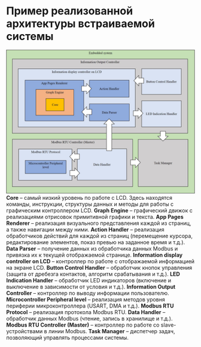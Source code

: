 # Пример реализованной архитектуры встраиваемой системы
![Изображение](Рисунок1.jpg "Рисунок")
**Core** – самый низкий уровень по работе с LCD. Здесь находятся команды, инструкции, структуры данных и методы для работы с графическим контроллером LCD.
**Graph Engine** – графический движок с реализациями отрисовок примитивной графики и текста.
**App Pages Renderer** – реализация визуального представления каждой из страниц, а также навигации между ними.
**Action Handler** – реализация обработчиков действий для каждой из страниц (перемещение курсора, редактирование элементов, показ превью на заданное время и т.д.).
**Data Parser** – получение данных из обработчика данных Modbus и привязка их к текущей отображаемой странице.
**Information display controller on LCD** – контроллер по работе с отображаемой информацией на экране LCD.
**Button Control Handler** – обработчик кнопок управления (защита от дребезга контактов, алгоритм срабатывания и т.д.).
**LED Indication Handler** – обработчик LED индикаторов (включение и выключение в зависимости от условия и т.д.).
**Information Output Controller** – контроллер по выводу информации пользователю.
**Microcontroller Peripheral level** – реализация методов уровня периферии микроконтроллера (USART, DMA и т.д.).
**Modbus RTU Protocol** – реализация протокола Modbus RTU.
**Data Handler** – обработчик данных Modbus (чтение, запись в хранилище и т.д.).
**Modbus RTU Controller (Master)** – контроллер по работе со slave-устройствами в линии Modbus.
**Task Manager** – диспетчер задач, позволяющий управлять процессами системы.
